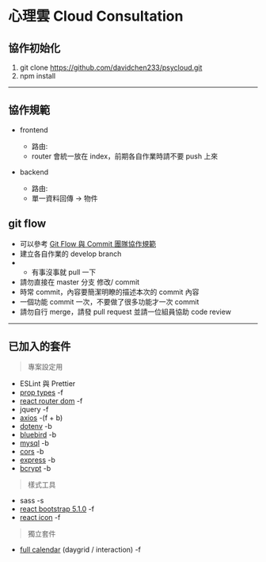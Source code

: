 # 心理雲 Cloud Consultation

## 協作初始化

1. git clone https://github.com/davidchen233/psycloud.git
2. npm install

---

## 協作規範

- frontend
  - 路由: 
  - router 會統一放在 index，前期各自作業時請不要 push 上來
  
- backend
  - 路由: 
  - 單一資料回傳 -> 物件
  

## git flow

- 可以參考 [Git Flow 與 Commit 團隊協作規範](https://syj0905.github.io/git/20201104/138987188/)
- 建立各自作業的 develop branch
- - 有事沒事就 pull 一下
- 請勿直接在 master 分支 修改/ commit
- 時常 commit，內容要簡潔明瞭的描述本次的 commit 內容
- 一個功能 commit 一次，不要做了很多功能才一次 commit
- 請勿自行 merge，請發 pull request 並請一位組員協助 code review

---

## 已加入的套件

> 專案設定用

- ESLint 與 Prettier
- [prop types](https://zh-hant.reactjs.org/docs/typechecking-with-proptypes.html) -f
- [react router dom](https://reactrouter.com/web/guides/quick-start) -f
- jquery -f
- [axios](https://github.com/axios/axios) -(f + b)
- [dotenv](https://github.com/motdotla/dotenv#readme) -b
- [bluebird](https://github.com/petkaantonov/bluebird) -b
- [mysql](https://github.com/mysqljs/mysql) -b
- [cors](https://www.npmjs.com/package/cors) -b
- [express](http://expressjs.com/) -b
- [bcrypt](https://github.com/kelektiv/node.bcrypt.js#readme) -b

> 樣式工具

- sass -s
- [react bootstrap 5.1.0](https://react-bootstrap.github.io/) -f
- [react icon](https://react-icons.github.io/react-icons/) -f

> 獨立套件

- [full calendar](https://fullcalendar.io/docs#toc) (daygrid / interaction) -f
